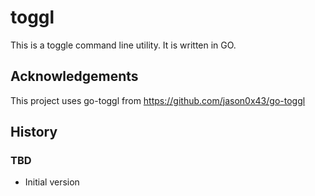 # toggl #

This is a toggle command line utility. It is written in GO.

## Acknowledgements ##

This project uses go-toggl from https://github.com/jason0x43/go-toggl

## History ##

### TBD ###

* Initial version
